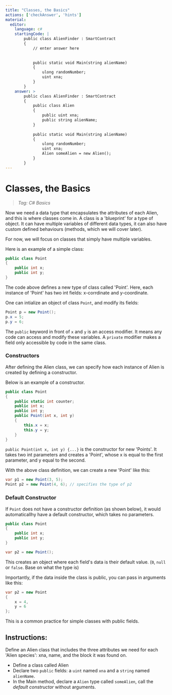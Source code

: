 ```yaml
---
title: "Classes, the Basics"
actions: ['checkAnswer', 'hints']
material: 
  editor:
    language: c#
    startingCode: |
        public class AlienFinder : SmartContract
        {
            // enter answer here
            
            
            public static void Main(string alienName)
            {
                ulong randomNumber;
                uint xna; 
            }
        }
    answer: > 
        public class AlienFinder : SmartContract
        {
            public class Alien
            {
                public uint xna;
                public string alienName;
            }
            
            public static void Main(string alienName)
            {
                ulong randomNumber;
                uint xna; 
                Alien someAlien = new Alien(); 
            }
        }
---
```


# Classes, the Basics
> *Tag: C# Basics*

Now we need a data type that encapsulates the attributes of each Alien, and this is where classes come in. A class is a 'blueprint' for a type of object. It can have multiple variables of different data types, it can also have custom defined behaviours (methods, which we will cover later). 

For now, we will focus on classes that simply have multiple variables. 

Here is an example of a simple class: 

```c#
public class Point
{
    public int x;
    public int y;
}
```

The code above defines a new type of class called 'Point'. Here, each instance of 'Point' has two int fields: x-corrdinate and y-coordinate. 

One can intialize an object of class `Point`, and modify its fields: 

```c#
Point p = new Point(); 
p.x = 5; 
p.y = 6; 
```

The `public` keyword in front of `x` and `y` is an access modifier. It means any code can access and modify these variables. A `private` modifier makes a field only accessible by code in the same class. 

### Constructors

After defining the Alien class, we can specify how each instance of Alien is created by defining a constructor. 

Below is an example of a constructor. 

```c#
public class Point
{
    public static int counter; 
    public int x;
    public int y;
    public Point(int x, int y)
    {
        this.x = x;
        this.y = y;
    }
}
```

`public Point(int x, int y) {...}` is the constructor for new 'Points'. It takes two int parameters and creates a 'Point', whose x is equal to the first parameter, and y equal to the second. 

With the above class definition, we can create a new 'Point' like this: 

```c#
var p1 = new Point(3, 5);
Point p2 = new Point(4, 6); // specifies the type of p2
```

### Default Constructor

If `Point` does not have a constructor definition (as shown below), it would automaticallhy have a default constructor, which takes no parameters. 
```c#
public class Point
{
    public int x;
    public int y;
}

var p2 = new Point(); 
```
This creates an object where each field's data is their default value. (`0`, `null` or `false`. Base on what the type is)

Importantly, if the data inside the class is public, you can pass in arguments like this: 

```c#
var p2 = new Point
{
    x = 4,
    y = 6
}; 
```
This is a common practice for simple classes with public fields. 


## Instructions: 

Define an Alien class that includes the three attributes we need for each 'Alien species': xna, name, and the block it was found on. 

- Define a class called Alien
- Declare two `public` fields: a `uint` named `xna` and a `string` named `alienName`. 
- In the Main method, declare a `Alien` type called `someAlien`, call the *default constructor* without arguments. 